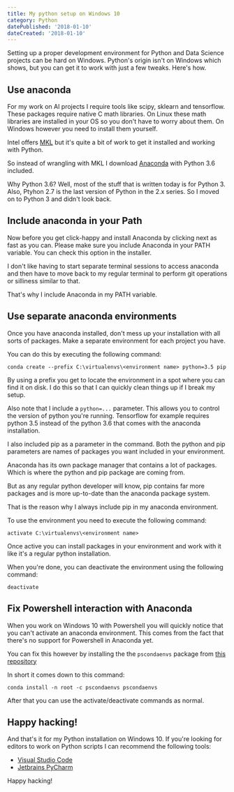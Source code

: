 ```yaml
---
title: My python setup on Windows 10
category: Python
datePublished: '2018-01-10'
dateCreated: '2018-01-10'
---
```

<!--kg-card-begin: markdown--><p>Setting up a proper development environment for Python and Data Science projects can be hard on Windows. Python's origin isn't on Windows which shows, but you can get it to work with just a few tweaks. Here's how.</p>
<h2 id="useanaconda">Use anaconda</h2>
<p>For my work on AI projects I require tools like scipy, sklearn and tensorflow. These packages require native C math libraries. On Linux these math libraries are installed in your OS so you don't have to worry about them. On Windows however you need to install them yourself.</p>
<p>Intel offers <a href="https://software.intel.com/en-us/mkl">MKL</a> but it's quite a bit of work to get it installed and working with Python.</p>
<p>So instead of wrangling with MKL I download <a href="https://www.anaconda.com/download/">Anaconda</a> with Python 3.6 included.</p>
<p>Why Python 3.6? Well, most of the stuff that is written today is for Python 3. Also, Ptyhon 2.7 is the last version of Python in the 2.x series. So I moved on to Python 3 and didn't look back.</p>
<h2 id="includeanacondainyourpath">Include anaconda in your Path</h2>
<p>Now before you get click-happy and install Anaconda by clicking next as fast as you can. Please make sure you include Anaconda in your PATH variable. You can check this option in the installer.</p>
<p>I don't like having to start separate terminal sessions to access anaconda and then have to move back to my regular terminal to perform git operations or silliness similar to that.</p>
<p>That's why I include Anaconda in my PATH variable.</p>
<h2 id="useseparateanacondaenvironments">Use separate anaconda environments</h2>
<p>Once you have anaconda installed, don't mess up your installation with all sorts of packages. Make a separate environment for each project you have.</p>
<p>You can do this by executing the following command:</p>
<pre><code class="language-shell">conda create --prefix C:\virtualenvs\&lt;environment name&gt; python=3.5 pip
</code></pre>
<p>By using a prefix you get to locate the environment in a spot where you can find it on disk. I do this so that I can quickly clean things up if I break my setup.</p>
<p>Also note that I include a <code>python=...</code> parameter. This allows you to control the version of python you're running. Tensorflow for example requires python 3.5 instead of the python 3.6 that comes with the anaconda installation.</p>
<p>I also included pip as a parameter in the command. Both the python and pip parameters are names of packages you want included in your environment.</p>
<p>Anaconda has its own package manager that contains a lot of packages. Which is where the python and pip package are coming from.</p>
<p>But as any regular python developer will know, pip contains far more packages and is more up-to-date than the anaconda package system.</p>
<p>That is the reason why I always include pip in my anaconda environment.</p>
<p>To use the environment you need to execute the following command:</p>
<pre><code class="language-shell">activate C:\virtualenvs\&lt;environment name&gt;
</code></pre>
<p>Once active you can install packages in your environment and work with it like it's a regular python installation.</p>
<p>When you're done, you can deactivate the environment using the following command:</p>
<pre><code class="language-shell">deactivate
</code></pre>
<h2 id="fixpowershellinteractionwithanaconda">Fix Powershell interaction with Anaconda</h2>
<p>When you work on Windows 10 with Powershell you will quickly notice that you can't activate an anaconda environment. This comes from the fact that there's no support for Powershell in Anaconda yet.</p>
<p>You can fix this however by installing the the <code>pscondaenvs</code> package from <a href="https://github.com/BCSharp/PSCondaEnvs">this repository</a></p>
<p>In short it comes down to this command:</p>
<pre><code class="language-shell">conda install -n root -c pscondaenvs pscondaenvs
</code></pre>
<p>After that you can use the activate/deactivate commands as normal.</p>
<h2 id="happyhacking">Happy hacking!</h2>
<p>And that's it for my Python installation on Windows 10. If you're looking for editors to work on Python scripts I can recommend the following tools:</p>
<ul>
<li><a href="http://code.visualstudio.com/">Visual Studio Code</a></li>
<li><a href="https://www.jetbrains.com/pycharm/">Jetbrains PyCharm</a></li>
</ul>
<p>Happy hacking!</p>
<!--kg-card-end: markdown-->
